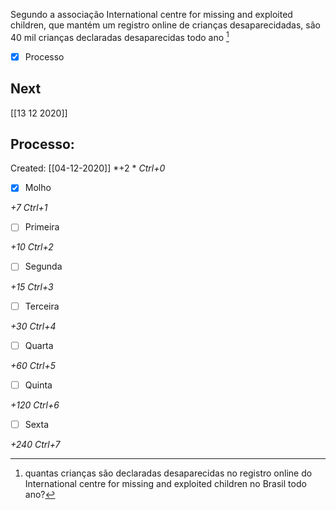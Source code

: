 Segundo a associação International centre for missing and exploited children, que mantém um registro online de crianças desaparecidadas, são 40 mil crianças declaradas desaparecidas todo ano [^82702]

[^82702]: quantas crianças são declaradas desaparecidas no registro online do International centre for missing and exploited children no Brasil todo ano?

- [x] Processo

## Next
[[13 12 2020]]
## Processo:
Created: [[04-12-2020]]
*+2 *  *Ctrl+0*
- [x] Molho  

*+7*  *Ctrl+1*

- [ ] Primeira 

*+10*  *Ctrl+2*

- [ ] Segunda

*+15*  *Ctrl+3*

- [ ] Terceira 

*+30*  *Ctrl+4*

- [ ] Quarta 

*+60*  *Ctrl+5*

- [ ] Quinta 

*+120*  *Ctrl+6*

- [ ] Sexta 

*+240*  *Ctrl+7*
